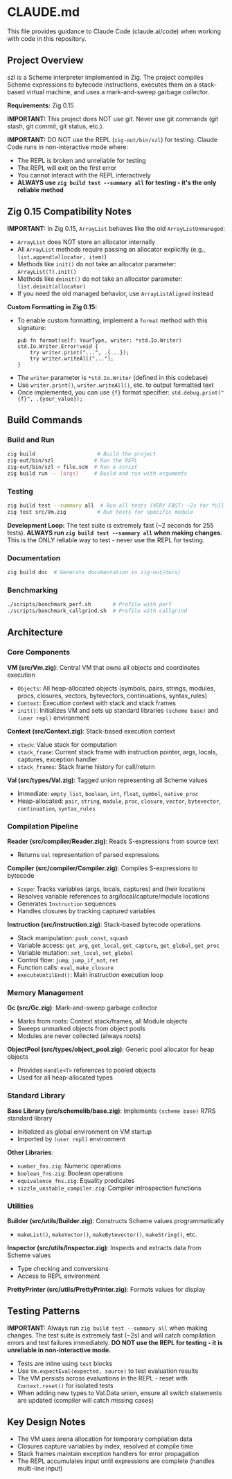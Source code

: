 # CLAUDE.md

This file provides guidance to Claude Code (claude.ai/code) when working with code in this repository.

## Project Overview

szl is a Scheme interpreter implemented in Zig. The project compiles Scheme expressions to bytecode instructions, executes them on a stack-based virtual machine, and uses a mark-and-sweep garbage collector.

**Requirements:** Zig 0.15

**IMPORTANT:** This project does NOT use git. Never use git commands (git stash, git commit, git status, etc.).

**IMPORTANT:** DO NOT use the REPL (`zig-out/bin/szl`) for testing. Claude Code runs in non-interactive mode where:
- The REPL is broken and unreliable for testing
- The REPL will exit on the first error
- You cannot interact with the REPL interactively
- **ALWAYS use `zig build test --summary all` for testing - it's the only reliable method**

## Zig 0.15 Compatibility Notes

**IMPORTANT:** In Zig 0.15, `ArrayList` behaves like the old `ArrayListUnmanaged`:
- `ArrayList` does NOT store an allocator internally
- All `ArrayList` methods require passing an allocator explicitly (e.g., `list.append(allocator, item)`)
- Methods like `init()` do not take an allocator parameter: `ArrayList(T).init()`
- Methods like `deinit()` do not take an allocator parameter: `list.deinit(allocator)`
- If you need the old managed behavior, use `ArrayListAligned` instead

**Custom Formatting in Zig 0.15:**
- To enable custom formatting, implement a `format` method with this signature:
  ```zig
  pub fn format(self: YourType, writer: *std.Io.Writer) std.Io.Writer.Error!void {
      try writer.print("...", .{...});
      try writer.writeAll("...");
  }
  ```
- The `writer` parameter is `*std.Io.Writer` (defined in this codebase)
- Use `writer.print()`, `writer.writeAll()`, etc. to output formatted text
- Once implemented, you can use `{f}` format specifier: `std.debug.print("{f}", .{your_value});`

## Build Commands

### Build and Run
```bash
zig build                    # Build the project
zig-out/bin/szl             # Run the REPL
zig-out/bin/szl < file.scm  # Run a script
zig build run -- [args]     # Build and run with arguments
```

### Testing
```bash
zig build test --summary all  # Run all tests (VERY FAST: ~2s for full suite)
zig test src/Vm.zig          # Run tests for specific module
```

**Development Loop:** The test suite is extremely fast (~2 seconds for 255 tests). **ALWAYS run `zig build test --summary all` when making changes.** This is the ONLY reliable way to test - never use the REPL for testing.

### Documentation
```bash
zig build doc  # Generate documentation in zig-out/docs/
```

### Benchmarking
```bash
./scripts/benchmark_perf.sh       # Profile with perf
./scripts/benchmark_callgrind.sh  # Profile with callgrind
```

## Architecture

### Core Components

**VM (src/Vm.zig)**: Central VM that owns all objects and coordinates execution
- `Objects`: All heap-allocated objects (symbols, pairs, strings, modules, procs, closures, vectors, bytevectors, continuations, syntax_rules)
- `Context`: Execution context with stack and stack frames
- `init()`: Initializes VM and sets up standard libraries `(scheme base)` and `(user repl)` environment

**Context (src/Context.zig)**: Stack-based execution context
- `stack`: Value stack for computation
- `stack_frame`: Current stack frame with instruction pointer, args, locals, captures, exception handler
- `stack_frames`: Stack frame history for call/return

**Val (src/types/Val.zig)**: Tagged union representing all Scheme values
- Immediate: `empty_list`, `boolean`, `int`, `float`, `symbol`, `native_proc`
- Heap-allocated: `pair`, `string`, `module`, `proc`, `closure`, `vector`, `bytevector`, `continuation`, `syntax_rules`

### Compilation Pipeline

**Reader (src/compiler/Reader.zig)**: Reads S-expressions from source text
- Returns `Val` representation of parsed expressions

**Compiler (src/compiler/Compiler.zig)**: Compiles S-expressions to bytecode
- `Scope`: Tracks variables (args, locals, captures) and their locations
- Resolves variable references to arg/local/capture/module locations
- Generates `Instruction` sequences
- Handles closures by tracking captured variables

**Instruction (src/instruction.zig)**: Stack-based bytecode operations
- Stack manipulation: `push_const`, `squash`
- Variable access: `get_arg`, `get_local`, `get_capture`, `get_global`, `get_proc`
- Variable mutation: `set_local`, `set_global`
- Control flow: `jump`, `jump_if_not`, `ret`
- Function calls: `eval`, `make_closure`
- `executeUntilEnd()`: Main instruction execution loop

### Memory Management

**Gc (src/Gc.zig)**: Mark-and-sweep garbage collector
- Marks from roots: Context stack/frames, all Module objects
- Sweeps unmarked objects from object pools
- Modules are never collected (always roots)

**ObjectPool (src/types/object_pool.zig)**: Generic pool allocator for heap objects
- Provides `Handle<T>` references to pooled objects
- Used for all heap-allocated types

### Standard Library

**Base Library (src/schemelib/base.zig)**: Implements `(scheme base)` R7RS standard library
- Initialized as global environment on VM startup
- Imported by `(user repl)` environment

**Other Libraries**:
- `number_fns.zig`: Numeric operations
- `boolean_fns.zig`: Boolean operations
- `equivalence_fns.zig`: Equality predicates
- `sizzle_unstable_compiler.zig`: Compiler introspection functions

### Utilities

**Builder (src/utils/Builder.zig)**: Constructs Scheme values programmatically
- `makeList()`, `makeVector()`, `makeBytevector()`, `makeString()`, etc.

**Inspector (src/utils/Inspector.zig)**: Inspects and extracts data from Scheme values
- Type checking and conversions
- Access to REPL environment

**PrettyPrinter (src/utils/PrettyPrinter.zig)**: Formats values for display

## Testing Patterns

**IMPORTANT:** Always run `zig build test --summary all` when making changes. The test suite is extremely fast (~2s) and will catch compilation errors and test failures immediately. **DO NOT use the REPL for testing - it is unreliable in non-interactive mode.**

- Tests are inline using `test` blocks
- Use `Vm.expectEval(expected, source)` to test evaluation results
- The VM persists across evaluations in the REPL - reset with `Context.reset()` for isolated tests
- When adding new types to Val.Data union, ensure all switch statements are updated (compiler will catch missing cases)

## Key Design Notes

- The VM uses arena allocation for temporary compilation data
- Closures capture variables by index, resolved at compile time
- Stack frames maintain exception handlers for error propagation
- The REPL accumulates input until expressions are complete (handles multi-line input)
